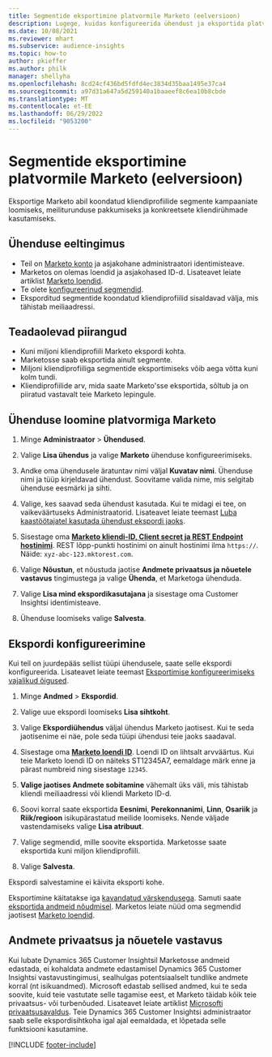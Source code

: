 ```yaml
---
title: Segmentide eksportimine platvormile Marketo (eelversioon)
description: Lugege, kuidas konfigureerida ühendust ja eksportida platvormile Marketo.
ms.date: 10/08/2021
ms.reviewer: mhart
ms.subservice: audience-insights
ms.topic: how-to
author: pkieffer
ms.author: philk
manager: shellyha
ms.openlocfilehash: 8cd24cf436bd5fdfd4ec3834d35baa1495e37ca4
ms.sourcegitcommit: a97d31a647a5d259140a1baaeef8c6ea10b8cbde
ms.translationtype: MT
ms.contentlocale: et-EE
ms.lasthandoff: 06/29/2022
ms.locfileid: "9053200"
---
```

# <a name="export-segments-to-marketo-preview"></a>Segmentide eksportimine platvormile Marketo (eelversioon)

Eksportige Marketo abil koondatud kliendiprofiilide segmente kampaaniate loomiseks, meiliturunduse pakkumiseks ja konkreetsete kliendirühmade kasutamiseks.

## <a name="prerequisites-for-connection"></a>Ühenduse eeltingimus

-   Teil on [Marketo konto](https://login.marketo.com/) ja asjakohane administraatori identimisteave.
-   Marketos on olemas loendid ja asjakohased ID-d. Lisateavet leiate artiklist [Marketo loendid](https://docs.marketo.com/display/public/DOCS/Understanding+Static+Lists).
-   Te olete [konfigureerinud segmendid](segments.md).
-   Eksporditud segmentide koondatud kliendiprofiilid sisaldavad välja, mis tähistab meiliaadressi.

## <a name="known-limitations"></a>Teadaolevad piirangud

- Kuni miljoni kliendiprofiili Marketo ekspordi kohta.
- Marketosse saab eksportida ainult segmente.
- Miljoni kliendiprofiiliga segmentide eksportimiseks võib aega võtta kuni kolm tundi. 
- Kliendiprofiilide arv, mida saate Marketo'sse eksportida, sõltub ja on piiratud vastavalt teie Marketo lepingule.

## <a name="set-up-connection-to-marketo"></a>Ühenduse loomine platvormiga Marketo

1. Minge **Administraator** > **Ühendused**.

1. Valige **Lisa ühendus** ja valige **Marketo** ühenduse konfigureerimiseks.

1. Andke oma ühendusele äratuntav nimi väljal **Kuvatav nimi**. Ühenduse nimi ja tüüp kirjeldavad ühendust. Soovitame valida nime, mis selgitab ühenduse eesmärki ja sihti.

1. Valige, kes saavad seda ühendust kasutada. Kui te midagi ei tee, on vaikeväärtuseks Administraatorid. Lisateavet leiate teemast [Luba kaastöötajatel kasutada ühendust ekspordi jaoks](connections.md#allow-contributors-to-use-a-connection-for-exports).

1. Sisestage oma **[Marketo kliendi-ID, Client secret ja REST Endpoint hostinimi](https://developers.marketo.com/rest-api/authentication/)**. REST lõpp-punkti hostinimi on ainult hostinimi ilma `https://`. Näide: `xyz-abc-123.mktorest.com`. 

1. Valige **Nõustun**, et nõustuda jaotise **Andmete privaatsus ja nõuetele vastavus** tingimustega ja valige **Ühenda**, et Marketoga ühenduda.

1. Valige **Lisa mind ekspordikasutajana** ja sisestage oma Customer Insightsi identimisteave.

1. Ühenduse loomiseks valige **Salvesta**.

## <a name="configure-an-export"></a>Ekspordi konfigureerimine

Kui teil on juurdepääs sellist tüüpi ühendusele, saate selle ekspordi konfigureerida. Lisateavet leiate teemast [Eksportimise konfigureerimiseks vajalikud õigused](export-destinations.md#set-up-a-new-export).

1. Minge **Andmed** > **Ekspordid**.

1. Valige uue ekspordi loomiseks **Lisa sihtkoht**.

1. Valige **Ekspordiühendus** väljal ühendus Marketo jaotisest. Kui te seda jaotisenime ei näe, pole seda tüüpi ühendusi teie jaoks saadaval.

1. Sisestage oma **[Marketo loendi ID](https://docs.marketo.com/display/public/DOCS/Understanding+Static+Lists)**. Loendi ID on lihtsalt arvväärtus. Kui teie Marketo loendi ID on näiteks ST12345A7, eemaldage märk enne ja pärast numbreid ning sisestage `12345`. 

1. **Valige jaotises Andmete sobitamine** vähemalt üks väli, mis tähistab kliendi meiliaadressi või kliendi Marketo ID-d. 

1. Soovi korral saate eksportida **Eesnimi**, **Perekonnanimi**, **Linn**, **Osariik** ja **Riik/regioon**  isikupärastatud meilide loomiseks. Nende väljade vastendamiseks valige **Lisa atribuut**.

1. Valige segmendid, mille soovite eksportida. Marketosse saate eksportida kuni miljon kliendiprofiili.

1. Valige **Salvesta**.

Ekspordi salvestamine ei käivita eksporti kohe.

Eksportimine käitatakse iga [kavandatud värskendusega](system.md#schedule-tab). Samuti saate [eksportida andmeid nõudmisel](export-destinations.md#run-exports-on-demand). Marketos leiate nüüd oma segmendid jaotisest [Marketo loendid](https://docs.marketo.com/display/public/DOCS/Understanding+Static+Lists).


## <a name="data-privacy-and-compliance"></a>Andmete privaatsus ja nõuetele vastavus

Kui lubate Dynamics 365 Customer Insightsil Marketosse andmeid edastada, ei kohaldata andmete edastamisel Dynamics 365 Customer Insightsi vastavustingimusi, sealhulgas potentsiaalselt tundlike andmete korral (nt isikuandmed). Microsoft edastab sellised andmed, kui te seda soovite, kuid teie vastutate selle tagamise eest, et Marketo täidab kõik teie privaatsus- või turbenõuded. Lisateavet leiate artiklist [Microsofti privaatsusavaldus](https://go.microsoft.com/fwlink/?linkid=396732).
Teie Dynamics 365 Customer Insightsi administraator saab selle ekspordisihtkoha igal ajal eemaldada, et lõpetada selle funktsiooni kasutamine.


[!INCLUDE [footer-include](includes/footer-banner.md)]
